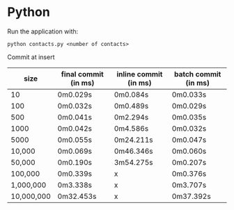 # Python

Run the application with:

```
python contacts.py <number of contacts>
```

Commit at insert

| size         | final commit (in ms) | inline commit (in ms) | batch commit (in ms)
|--------------|--------------|--------------|-------------|
| 10           | 0m0.029s     | 0m0.084s     | 0m0.033s    |
| 100          | 0m0.032s     | 0m0.489s     | 0m0.029s    |
| 500          | 0m0.041s     | 0m2.294s     | 0m0.035s    |
| 1000         | 0m0.042s     | 0m4.586s     | 0m0.032s    |
| 5000         | 0m0.055s     | 0m24.211s    | 0m0.047s    |
| 10,000       | 0m0.069s     | 0m46.346s    | 0m0.060s    |
| 50,000       | 0m0.190s     | 3m54.275s    | 0m0.207s    |
| 100,000      | 0m0.339s     | x            | 0m0.376s    |
| 1,000,000    | 0m3.338s     | x            | 0m3.707s    |
| 10,000,000   | 0m32.453s    | x            | 0m37.392s   |